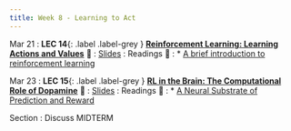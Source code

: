 ```yaml
---
title: Week 8 - Learning to Act
---
```


Mar 21
: **LEC 14**{: .label .label-grey } **[Reinforcement Learning: Learning Actions and Values](#)** 🎥
    : [Slides](https://canvas.harvard.edu/files/14580358/download?download_frd=1)
: Readings 📖
: * [A brief introduction to reinforcement learning](https://www.freecodecamp.org/news/a-brief-introduction-to-reinforcement-learning-7799af5840db/)

Mar 23
:  **LEC 15**{: .label .label-grey } **[RL in the Brain: The Computational Role of Dopamine](#)** 🎥
    : [Slides](#)
: Readings 📖
: * [A Neural Substrate of Prediction and Reward](https://canvas.harvard.edu/files/14576349/download?download_frd=1)

Section
: Discuss MIDTERM
